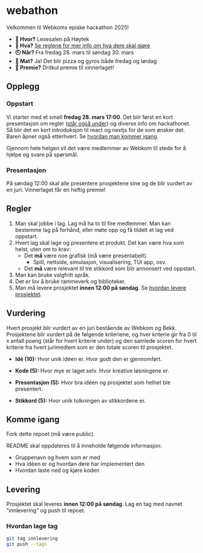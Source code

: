# webathon

Velkommen til Webkoms episke hackathon 2025!

- **📍 Hvor?** Lesesalen på Høytek
- **📃 Hva?** [Se reglene for mer info om hva dere skal gjøre](#regler)
- **🕙 Når?** Fra fredag 28. mars til søndag 30. mars
- **🍕 Mat?** Ja! Det blir pizza og gyros både fredag og lørdag
- **🎁 Premie?** Dritkul premie til vinnerlaget!

## Opplegg

### Oppstart

Vi starter med et smell **fredag 28. mars 17:00**. Det blir først en kort presentasjon om regler ([står også under](#regler)) og diverse info om hackathonet. Så blir det en kort introduksjon til react og nextjs for de som ønsker det. Baren åpner også etterhvert. Se [hvordan man kommer igang](#komme-igang).

Gjennom hele helgen vil det være medlemmer av Webkom til stede for å hjelpe og svare på spørsmål.

### Presentasjon

På søndag 12:00 skal alle presentere prosjektene sine og de blir vurdert av en juri. Vinnerlaget får en heftig premie!

## Regler

1. Man skal jobbe i lag. Lag må ha to til fire medlemmer. Man kan bestemme lag på forhånd, eller møte opp og få tildelt et lag ved oppstart.
2. Hvert lag skal lage og presentere et produkt. Det kan være hva som helst, uten om to krav:
   - Det **må** være noe grafisk (må være presentabelt).
     - Spill, nettside, simulasjon, visualisering, TUI app, osv.
   - Det **må** være relevant til tre stikkord som blir annonsert ved oppstart.
3. Man kan bruke valgfritt språk.
4. Det er lov å bruke rammeverk og biblioteker.
5. Man må levere prosjektet **innen 12:00 på søndag**. Se [hvordan levere prosjektet](#levering).

## Vurdering

Hvert prosjekt blir vurdert av en juri bestående av Webkom og Bekk. Prosjektene blir vurdert på de følgende kriteriene, og hver kriterie gir fra 0 til x antall poeng (står for hvert kriterie under) og den samlede scoren for hvert kriterie fra hvert jurimedlem som er den totale scoren til prosjektet.

- **Idé (10):** Hvor unik idéen er. Hvor godt den er gjennomført.

- **Kode (5):** Hvor mye er laget selv. Hvor kreative løsningene er.

- **Presentasjon (5):** Hvor bra idéen og prosjektet som helhet ble presentert.

- **Stikkord (5):** Hvor unik tolkningen av stikkordene er.

## Komme igang

Fork dette repoet (må være public).

README skal oppdateres til å inneholde følgende informasjon:

- Gruppenavn og hvem som er med
- Hva idéen er og hvordan dere har implementert den
- Hvordan laste ned og kjøre koden

## Levering

Prosjektet skal leveres **innen 12:00 på søndag**. Lag en tag med navnet "innlevering" og push til repoet.

### Hvordan lage tag

```sh
git tag innlevering
git push --tags
```
